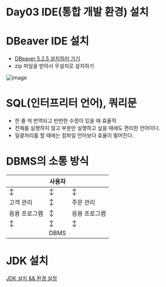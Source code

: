 # Day03 IDE(통합 개발 환경) 설치

# DBeaver IDE 설치

- [DBeaver 5.2.5 설치하러 가기](https://dbeaver.io/files/5.2.5/)
- zip 파일을 받아서 무설치로 설치하기

![image](https://github.com/user-attachments/assets/d0dbd25a-1d82-4b2c-8a93-cda2ed3ba8df)

# SQL(인터프리터 언어), 쿼리문

- 한 줄 씩 번역되고 빈번한 수정이 있을 때 효율적
- 전체를 실행하지 않고 부분만 실행하고 싶을 때에도 편리한 언어이다.
- 일괄처리를 할 때에는 컴파일 언어보다 효율이 떨어진다.

# DBMS의 소통 방식

|  | 사용자 |  |
| --- | --- | --- |
| ↕ | ↕ | ↕ |
| 고객 관리 | ↕ | 주문 관리 |
| 응용 프로그램 | ↕ | 응용 프로그램 |
| ↕ | ↕ | ↕ |
|  | DBMS |  |

# JDK 설치

[JDK 설치 && 환경 설정](https://blog.naver.com/coding_music/223457414418)
